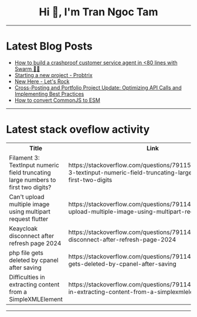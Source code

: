 <h1 align="center">Hi 👋, I'm Tran Ngoc Tam</h1>

---

# Latest Blog Posts 
<!-- BLOG-POST-LIST:START -->
- [How to build a crashproof customer service agent in &lt;80 lines with Swarm 💪🐝](https://dev.to/dbos/how-to-build-a-crashproof-customer-service-agent-in-80-lines-with-swarm-4b7c)
- [Starting a new project - Probtrix](https://dev.to/umair-iftikhar/starting-a-new-project-probtrix-21me)
- [New Here - Let&#39;s Rock](https://dev.to/stereoimageav/new-here-lets-rock-203e)
- [Cross-Posting and Portfolio Project Update: Optimizing API Calls and Implementing Best Practices](https://dev.to/jesse_chong_3bcc276c4f950/cross-posting-and-portfolio-project-update-optimizing-api-calls-and-implementing-best-practices-5f02)
- [How to convert CommonJS to ESM](https://dev.to/thisisjofrank/how-to-convert-commonjs-to-esm-1jc0)
<!-- BLOG-POST-LIST:END -->

---

# Latest stack oveflow activity
<table>
  <tr><th>Title</th><th>Link</th></tr>
  <!-- STACKOVERFLOW:START --><tr><td>Filament 3: TextInput numeric field truncating large numbers to first two digits?</td><td>https://stackoverflow.com/questions/79115101/filament-3-textinput-numeric-field-truncating-large-numbers-to-first-two-digits</td></tr><tr><td>Can&#39;t upload multiple image using multipart request flutter</td><td>https://stackoverflow.com/questions/79114804/cant-upload-multiple-image-using-multipart-request-flutter</td></tr><tr><td>Keaycloak disconnect after refresh page 2024</td><td>https://stackoverflow.com/questions/79114670/keaycloak-disconnect-after-refresh-page-2024</td></tr><tr><td>php file gets deleted by cpanel after saving</td><td>https://stackoverflow.com/questions/79114643/php-file-gets-deleted-by-cpanel-after-saving</td></tr><tr><td>Difficulties in extracting content from a SimpleXMLElement</td><td>https://stackoverflow.com/questions/79114593/difficulties-in-extracting-content-from-a-simplexmlelement</td></tr><!-- STACKOVERFLOW:END -->
</table>

---


